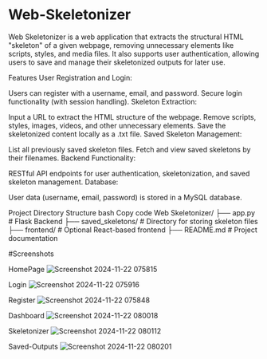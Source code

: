 # Web-Skeletonizer
Web Skeletonizer is a web application that extracts the structural HTML "skeleton" of a given webpage, removing unnecessary elements like scripts, styles, and media files. It also supports user authentication, allowing users to save and manage their skeletonized outputs for later use.

Features
User Registration and Login:

Users can register with a username, email, and password.
Secure login functionality (with session handling).
Skeleton Extraction:

Input a URL to extract the HTML structure of the webpage.
Remove scripts, styles, images, videos, and other unnecessary elements.
Save the skeletonized content locally as a .txt file.
Saved Skeleton Management:

List all previously saved skeleton files.
Fetch and view saved skeletons by their filenames.
Backend Functionality:

RESTful API endpoints for user authentication, skeletonization, and saved skeleton management.
Database:

User data (username, email, password) is stored in a MySQL database.

Project Directory Structure
bash
Copy code
Web Skeletonizer/
├── app.py                     # Flask Backend
├── saved_skeletons/           # Directory for storing skeleton files
├── frontend/                  # Optional React-based frontend
├── README.md                  # Project documentation


#Screenshots

HomePage
![Screenshot 2024-11-22 075815](https://github.com/user-attachments/assets/261db10f-dbd6-4911-8942-581033f55760)

Login
![Screenshot 2024-11-22 075916](https://github.com/user-attachments/assets/eee5aff7-c47d-4c78-a962-4c9fad512268)

Register
![Screenshot 2024-11-22 075848](https://github.com/user-attachments/assets/6285d4ef-1707-4c98-a026-63e8658582b9)

Dashboard
![Screenshot 2024-11-22 080018](https://github.com/user-attachments/assets/b13a3dbe-accd-46cd-ae09-595c8e3aa956)

Skeletonizer
![Screenshot 2024-11-22 080112](https://github.com/user-attachments/assets/b989ff00-fbf8-4bbd-9e80-81bf93ee2cd6)

Saved-Outputs
![Screenshot 2024-11-22 080201](https://github.com/user-attachments/assets/49073ea4-7679-47fc-909c-ff053556ccc8)






